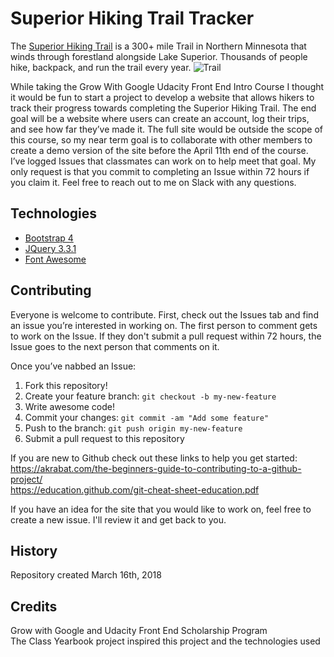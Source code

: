 # Superior Hiking Trail Tracker

The [Superior Hiking Trail](https://shta.org/) is a 300+ mile Trail in Northern Minnesota that winds through forestland alongside Lake Superior. Thousands of people hike, backpack, and run the trail every year.
![Trail](images/IMG_2499.JPG?raw=true "screenshot")

While taking the Grow With Google Udacity Front End Intro Course I thought it would be fun to start a project to develop a website that allows hikers to track their progress towards completing the Superior Hiking Trail. The end goal will be a website where users can create an account, log their trips, and see how far they’ve made it. The full site would be outside the scope of this course, so my near term goal is to collaborate with other members to create a demo version of the site before the April 11th end of the course. I’ve logged Issues that classmates can work on to help meet that goal. My only request is that you commit to completing an Issue within 72 hours if you claim it. Feel free to reach out to me on Slack with any questions.

## Technologies
- [Bootstrap 4](https://getbootstrap.com)
- [JQuery 3.3.1](http://api.jquery.com/)
- [Font Awesome](https://fontawesome.com/icons?d=gallery&m=free)


## Contributing

Everyone is welcome to contribute. First, check out the Issues tab and find an issue you’re interested in working on. The first person to comment gets to work on the Issue. If they don't submit a pull request within 72 hours, the Issue goes to the next person that comments on it.

Once you’ve nabbed an Issue:
1. Fork this repository!
2. Create your feature branch: `git checkout -b my-new-feature`
3. Write awesome code!
4. Commit your changes: `git commit -am "Add some feature"`
5. Push to the branch: `git push origin my-new-feature`
6. Submit a pull request to this repository

If you are new to Github check out these links to help you get started:  
https://akrabat.com/the-beginners-guide-to-contributing-to-a-github-project/  
https://education.github.com/git-cheat-sheet-education.pdf

If you have an idea for the site that you would like to work on, feel free to create a new issue. I'll review it and get back to you.

## History

Repository created March 16th, 2018

## Credits

Grow with Google and Udacity Front End Scholarship Program  
The Class Yearbook project inspired this project and the technologies used
